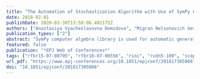 ```yaml
---
title: "The Automation of Stochastization Algorithm with Use of SymPy Computer Algebra Library"
date: 2018-02-01
publishDate: 2020-03-30T13:58:06.402175Z
authors: ["Anastasiya Vyacheslavovna Demidova", "Migran Nelsonovich Gevorkyan", "Dmitry Sergeevich Kulyabov", "Anna Vladislavovna Korolkova", "Leonid Antonovich Sevastianov"]
publication_types: ["2"]
abstract: "SymPy computer algebra library is used for automatic generation of ordinary and stochastic systems of differential equations from the schemes of kinetic interaction. Schemes of this type are used not only in chemical kinetics but also in biological, ecological and technical models. This paper describes the automatic generation algorithm with an emphasis on application details."
featured: false
publication: "*EPJ Web of Conferences*"
tags: ["rfbr15-07-08795", "rfbr16-07-00556", "rinc", "rudn5-100", "scopus", "wos", "rinc"]
url_pdf: "https://www.epj-conferences.org/10.1051/epjconf/201817305006"
doi: "10.1051/epjconf/201817305006"
---
```


